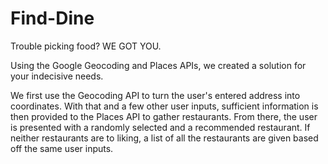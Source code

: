 # Find-Dine
Trouble picking food? WE GOT YOU.

Using the Google Geocoding and Places APIs, we created a solution for your indecisive needs.

We first use the Geocoding API to turn the user's entered address into coordinates. With that and a few other user inputs, sufficient information is then provided to the Places API to gather restaurants. From there, the user is presented with a randomly selected and a recommended restaurant. If neither restaurants are to liking, a list of all the restaurants are given based off the same user inputs.
